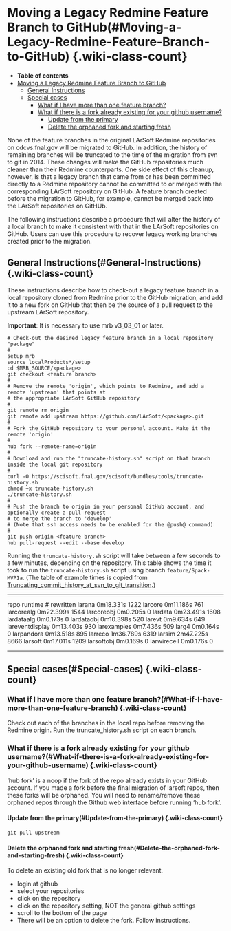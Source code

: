 Moving a Legacy Redmine Feature Branch to GitHub(#Moving-a-Legacy-Redmine-Feature-Branch-to-GitHub) {.wiki-class-count}
======================================================================================================

-   **Table of contents**
-   [Moving a Legacy Redmine Feature Branch to GitHub](#Moving-a-Legacy-Redmine-Feature-Branch-to-GitHub)
    -   [General Instructions](#General-Instructions)
    -   [Special cases](#Special-cases)
        -   [What if I have more than one feature branch?](#What-if-I-have-more-than-one-feature-branch)
        -   [What if there is a fork already existing for your github username?](#What-if-there-is-a-fork-already-existing-for-your-github-username)
            -   [Update from the primary](#Update-from-the-primary)
            -   [Delete the orphaned fork and starting fresh](#Delete-the-orphaned-fork-and-starting-fresh)

None of the feature branches in the original LArSoft Redmine repositories on cdcvs.fnal.gov will be migrated to GitHub. In addition, the history of remaining branches will be truncated to the time of the migration from svn to git in 2014. These changes will make the GitHub repositories much cleaner than their Redmine counterparts. One side effect of this cleanup, however, is that a legacy branch that came from or has been committed directly to a Redmine repository cannot be committed to or merged with the corresponding LArSoft repository on GitHub. A feature branch created before the migration to GitHub, for example, cannot be merged back into the LArSoft repositories on GitHUb.

The following instructions describe a procedure that will alter the history of a local branch to make it consistent with that in the LArSoft repositories on GitHub. Users can use this procedure to recover legacy working branches created prior to the migration.

General Instructions(#General-Instructions) {.wiki-class-count}
----------------------------------------------

These instructions describe how to check-out a legacy feature branch in a local repository cloned from Redmine prior to the GitHub migration, and add it to a new fork on GitHub that then be the source of a pull request to the upstream LArSoft repository.

**Important**: It is necessary to use mrb v3\_03\_01 or later.

    # Check-out the desired legacy feature branch in a local repository "package" 
    #
    setup mrb
    source localProducts*/setup
    cd $MRB_SOURCE/<package>
    git checkout <feature branch>
    #
    # Remove the remote 'origin', which points to Redmine, and add a remote 'upstream' that points at 
    # the appropriate LArSoft GitHub repository
    #
    git remote rm origin
    git remote add upstream https://github.com/LArSoft/<package>.git
    #
    # Fork the GitHub repository to your personal account. Make it the remote 'origin'
    #
    hub fork --remote-name=origin
    #
    # Download and run the "truncate-history.sh" script on that branch inside the local git repository 
    # 
    curl -O https://scisoft.fnal.gov/scisoft/bundles/tools/truncate-history.sh
    chmod +x truncate-history.sh
    ./truncate-history.sh
    #
    # Push the branch to origin in your personal GitHub account, and optionally create a pull request
    # to merge the branch to 'develop' 
    # (Note that ssh access needs to be enabled for the @push@ command)
    #
    git push origin <feature branch>
    hub pull-request --edit --base develop

Running the `truncate-history.sh` script will take between a few seconds to a few minutes, depending on the repository. This table shows the time it took to run the `truncate-history.sh` script using branch `feature/Spack-MVP1a`. (The table of example times is copied from [Truncating\_commit\_history\_at\_svn\_to\_git\_transition](Truncating_commit_history_at_svn_to_git_transition).)

  ----------------- ----------- --------------
  repo              runtime     \# rewritten
  larana            0m18.331s   1222
  larcore           0m11.186s   761
  larcorealg        0m22.399s   1544
  larcoreobj        0m0.205s    0
  lardata           0m23.491s   1608
  lardataalg        0m0.173s    0
  lardataobj        0m10.398s   520
  larevt            0m9.634s    649
  lareventdisplay   0m13.403s   930
  larexamples       0m7.436s    509
  larg4             0m0.164s    0
  larpandora        0m13.518s   895
  larreco           1m36.789s   6319
  larsim            2m47.225s   8666
  larsoft           0m17.011s   1209
  larsoftobj        0m0.169s    0
  larwirecell       0m0.176s    0
  ----------------- ----------- --------------

Special cases(#Special-cases) {.wiki-class-count}
--------------------------------

### What if I have more than one feature branch?(#What-if-I-have-more-than-one-feature-branch) {.wiki-class-count}

Check out each of the branches in the local repo before removing the Redmine origin. Run the truncate\_history.sh script on each branch.

### What if there is a fork already existing for your github username?(#What-if-there-is-a-fork-already-existing-for-your-github-username) {.wiki-class-count}

‘hub fork’ is a noop if the fork of the repo already exists in your GitHub account. If you made a fork before the final migration of larsoft repos, then these forks will be orphaned. You will need to rename/remove these orphaned repos through the Github web interface before running ‘hub fork’.

#### Update from the primary(#Update-from-the-primary) {.wiki-class-count}

    git pull upstream

#### Delete the orphaned fork and starting fresh(#Delete-the-orphaned-fork-and-starting-fresh) {.wiki-class-count}

To delete an existing old fork that is no longer relevant.

-   login at github
-   select your repositories
-   click on the repository
-   click on the repository setting, NOT the general github settings
-   scroll to the bottom of the page
-   There will be an option to delete the fork. Follow instructions.

